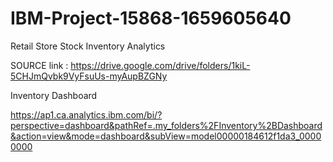 # IBM-Project-15868-1659605640
Retail Store Stock Inventory Analytics

SOURCE link : https://drive.google.com/drive/folders/1kiL-5CHJmQvbk9VyFsuUs-myAupBZGNy

Inventory Dashboard

https://ap1.ca.analytics.ibm.com/bi/?perspective=dashboard&pathRef=.my_folders%2FInventory%2BDashboard&action=view&mode=dashboard&subView=model00000184612f1da3_00000000
